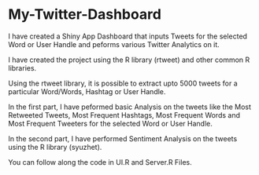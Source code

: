 # My-Twitter-Dashboard

I have created a Shiny App Dashboard that inputs Tweets for the selected Word or User Handle and peforms various Twitter Analytics on it. 

I have created the project using the R library (rtweet) and other common R libraries.

Using the rtweet library, it is possible to extract upto 5000 tweets for a particular Word/Words, Hashtag or User Handle. 

In the first part, I have peformed basic Analysis on the tweets like the Most Retweeted Tweets, Most Frequent Hashtags, Most Frequent Words and Most Frequent Tweeters for the selected Word or User Handle. 

In the second part, I have performed Sentiment Analysis on the tweets using the R library (syuzhet). 

You can follow along the code in UI.R and Server.R Files. 
